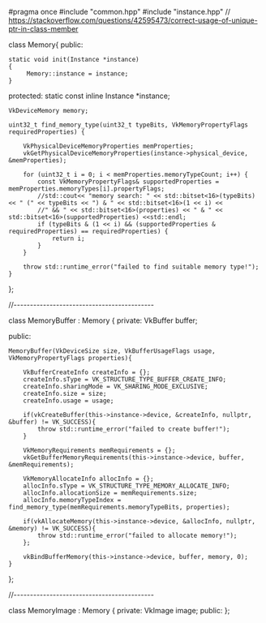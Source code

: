 
#pragma once
#include "common.hpp"
#include "instance.hpp"
// https://stackoverflow.com/questions/42595473/correct-usage-of-unique-ptr-in-class-member

class Memory{
public:

    static void init(Instance *instance)
    {
         Memory::instance = instance;
    }

protected:
    static const inline Instance *instance;
    
    
    VkDeviceMemory memory;

    uint32_t find_memory_type(uint32_t typeBits, VkMemoryPropertyFlags requiredProperties) {

        VkPhysicalDeviceMemoryProperties memProperties;
        vkGetPhysicalDeviceMemoryProperties(instance->physical_device, &memProperties);

        for (uint32_t i = 0; i < memProperties.memoryTypeCount; i++) {
            const VkMemoryPropertyFlags& supportedProperties = memProperties.memoryTypes[i].propertyFlags;
            //std::cout<< "memory search: " << std::bitset<16>(typeBits) << " (" << typeBits << ") & " << std::bitset<16>(1 << i) << 
            //" && " << std::bitset<16>(properties) << " & " << std::bitset<16>(supportedProperties) <<std::endl;
            if (typeBits & (1 << i) && (supportedProperties & requiredProperties) == requiredProperties) {
                return i;
            }
        }

        throw std::runtime_error("failed to find suitable memory type!");
    }
};

//-------------------------------------------

class MemoryBuffer : Memory
{
private:
    VkBuffer buffer;

public:
    
    MemoryBuffer(VkDeviceSize size, VkBufferUsageFlags usage, VkMemoryPropertyFlags properties){

        VkBufferCreateInfo createInfo = {};
        createInfo.sType = VK_STRUCTURE_TYPE_BUFFER_CREATE_INFO;
        createInfo.sharingMode = VK_SHARING_MODE_EXCLUSIVE;
        createInfo.size = size;
        createInfo.usage = usage;

        if(vkCreateBuffer(this->instance->device, &createInfo, nullptr, &buffer) != VK_SUCCESS){
            throw std::runtime_error("failed to create buffer!");
        }

        VkMemoryRequirements memRequirements = {};
        vkGetBufferMemoryRequirements(this->instance->device, buffer, &memRequirements);
        
        VkMemoryAllocateInfo allocInfo = {};
        allocInfo.sType = VK_STRUCTURE_TYPE_MEMORY_ALLOCATE_INFO;
        allocInfo.allocationSize = memRequirements.size;
        allocInfo.memoryTypeIndex = find_memory_type(memRequirements.memoryTypeBits, properties);

        if(vkAllocateMemory(this->instance->device, &allocInfo, nullptr, &memory) != VK_SUCCESS){
            throw std::runtime_error("failed to allocate memory!");
        };

        vkBindBufferMemory(this->instance->device, buffer, memory, 0);
    }
};

//-------------------------------------------

class MemoryImage : Memory
{
private:
    VkImage image;
public:
};
